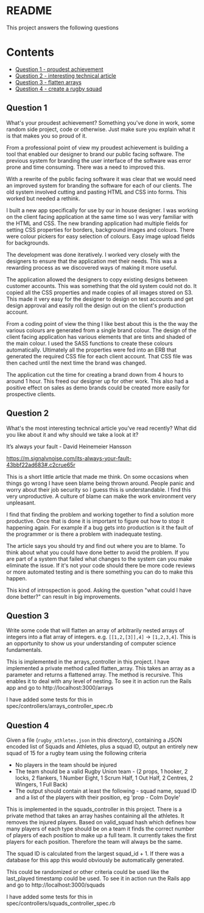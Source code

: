# README
This project answers the following questions

# Contents
- [Question 1 - proudest achievement](#question-1)
- [Question 2 - interesting technical article](#question-2)
- [Question 3 - flatten arrays](#question-3)
- [Question 4 - create a rugby squad](#question-4)

## Question 1
What's your proudest achievement? Something you've done in work, some random side project, code or otherwise. Just make sure you explain what it is that makes you so proud of it.

From a professional point of view my proudest achievement is building a tool that enabled our designer to brand our public facing software. The previous system for branding the user interface of the software was error prone and time consuming. There was a need to improved this.

With a rewrite of the public facing software it was clear that we would need an improved system for branding the software for each of our clients. The old system involved cutting and pasting HTML and CSS into forms. This worked but needed a rethink.

I built a new app specifically for use by our in house designer. I was working on the client facing application at the same time so I was very familiar with the HTML and CSS. The new branding application had multiple fields for setting CSS properties for borders, background images and colours. There were colour pickers for easy selection of colours. Easy image upload fields for backgrounds.

The development was done iteratively. I worked very closely with the designers to ensure that the application met their needs. This was a rewarding process as we discovered ways of making it more useful.

The application allowed the designers to copy existing designs between customer accounts. This was something that the old system could not do. It copied all the CSS properties and made copies of all images stored on S3. This made it very easy for the designer to design on test accounts and get design approval and easily roll the design out on the client's production account.

From a coding point of view the thing I like best about this is the the way the various colours are generated from a single brand colour. The design of the client facing application has various elements that are tints and shaded of the main colour. I used the SASS functions to create these colours automatically. Ultimately all the properties were fed into an ERB that generated the required CSS file for each client account. That CSS file was then cached until the next time the brand was changed.

The application cut the time for creating a brand down from 4 hours to around 1 hour. This freed our designer up for other work. This also had a positive effect on sales as demo brands could be created more easily for prospective clients.

## Question 2
What's the most interesting technical article you've read recently? What did you like about it and why should we take a look at it?

It’s always your fault - David Heinemeier Hansson

https://m.signalvnoise.com/its-always-your-fault-43bbf22ad683#.c2crue65r

This is a short little article that made me think. On some occasions when things go wrong I have seen blame being thrown around. People panic and worry about their job security so I guess this is understandable. I find this very unproductive. A culture of blame can make the work environment very unpleasant.

I find that finding the problem and working together to find a solution more productive. Once that is done it is important to figure out how to stop it happening again. For example if a bug gets into production is it the fault of the programmer or is there a problem with inadequate testing.

The article says you should try and find out where you are to blame. To think about what you could have done better to avoid the problem. If you are part of a system that failed what changes to the system can you make eliminate the issue. If it's not your code should there be more code reviews or more automated testing and is there something you can do to make this happen.

This kind of introspection is good. Asking the question "what could I have done better?" can result in big improvements.

## Question 3
Write some code that will flatten an array of arbitrarily nested arrays of integers into a flat array of integers. e.g. `[[1,2,[3]],4]` -> `[1,2,3,4]`. This is an opportunity to show us your understanding of computer science fundamentals.

This is implemented in the arrays_controller in this project. I have implemented a private method called flatten_array. This takes an array as a parameter and returns a flattened array. The method is recursive. This enables it to deal with any level of nesting. To see it in action run the Rails app and go to http://localhost:3000/arrays

I have added some tests for this in spec/controllers/arrays_controller_spec.rb

## Question 4
Given a file (`rugby_athletes.json` in this directory), containing a JSON encoded list of Squads and Athletes, plus a squad ID, output an entirely new squad of 15 for a rugby team using the following criteria
  - No players in the team should be injured
  - The team should be a valid Rugby Union team - (2 props, 1 hooker, 2 locks, 2 flankers, 1 Number Eight, 1 Scrum Half, 1 Out Half, 2 Centres, 2 Wingers, 1 Full Back)
  - The output should contain at least the following - squad name, squad ID and a list of the players with their position, eg 'prop - Colm Doyle'

This is implemented in the squads_controller in this project. There is a private method that takes an array hashes containing all the athletes. It removes the injured players. Based on valid_squad hash which defines how many players of each type should be on a team it finds the correct number of players of each position to make up a full team. It currently takes the first players for each position. Therefore the team will always be the same.

The squad ID is calculated from the largest squad_id + 1. If there was a database for this app this would obviously be automatically generated.

This could be randomized or other criteria could be used like the last_played timestamp could be used.  To see it in action run the Rails app and go to http://localhost:3000/squads

I have added some tests for this in spec/controllers/squads_controller_spec.rb
